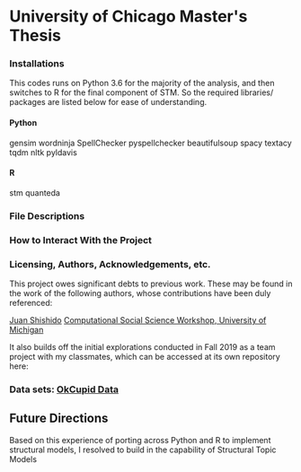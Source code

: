 # University of Chicago Master's Thesis

### Installations
This codes runs on Python 3.6 for the majority of the analysis, and then switches to R for the final component of STM. So the required libraries/ packages are listed below for ease of understanding. 


#### Python
gensim
wordninja
SpellChecker
pyspellchecker
beautifulsoup
spacy
textacy
tqdm
nltk
pyldavis

#### R
stm
quanteda

### File Descriptions

### How to Interact With the Project

### Licensing, Authors, Acknowledgements, etc.
This project owes significant debts to previous work. These may be found in the work of the following authors, whose contributions
have been duly referenced:

[Juan Shishido]()
[Computational Social Science Workshop, University of Michigan]()

It also builds off the initial explorations conducted in Fall 2019 as a team project with my classmates, which can be accessed at its own repository here:



### Data sets: [OkCupid Data](https://github.com/rudeboybert/JSE_OkCupid)

## Future Directions
Based on this experience of porting across Python and R to implement structural models, I resolved to build in the capability of Structural Topic Models 

